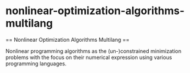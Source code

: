 # nonlinear-optimization-algorithms-multilang

== Nonlinear Optimization Algorithms Multilang ==

Nonlinear programming algorithms as the (un-)constrained minimization problems with the focus on their numerical expression using various programming languages.

